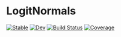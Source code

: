 # LogitNormals

[![Stable](https://img.shields.io/badge/docs-stable-blue.svg)](https://bgctw.github.io/LogitNormals.jl/stable)
[![Dev](https://img.shields.io/badge/docs-dev-blue.svg)](https://bgctw.github.io/LogitNormals.jl/dev)
[![Build Status](https://github.com/bgctw/LogitNormals.jl/actions/workflows/CI.yml/badge.svg?branch=main)](https://github.com/bgctw/LogitNormals.jl/actions/workflows/CI.yml?query=branch%3Amain)
[![Coverage](https://codecov.io/gh/bgctw/LogitNormals.jl/branch/main/graph/badge.svg)](https://codecov.io/gh/bgctw/LogitNormals.jl)
